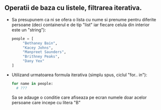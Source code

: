 ## Operatii de baza cu listele, filtrarea iterativa.



* Sa presupunem ca ni se ofera o lista cu nume si prenume pentru diferite persoane (deci containerul e de tip "list" iar fiecare celula din interior este un "string"):

    ```python   
    people = [
         "Bethaney Bain", 
         "Kacey Johns", 
         "Manpreet Saunders",
         "Brithney Peaks",
         "Dany Yex" 
    ]
    ``` 

* Utilizand urmatoarea formula iterativa (simplu spus, ciclul "for.. in"):
  ```python
  for name in people:
    # ???
  ``` 
  Sa se adauge o conditie care afiseaza pe ecran numele doar acelor persoane care incepe cu litera "B"

